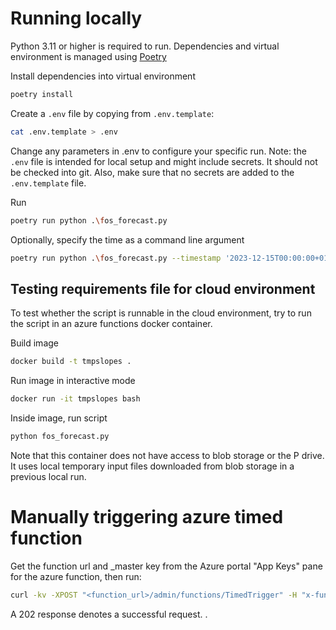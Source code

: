 # Running locally
Python 3.11 or higher is required to run. Dependencies and virtual environment is managed using
[Poetry](https://python-poetry.org/.)

Install dependencies into virtual environment
```bash
poetry install
```
Create a `.env` file by copying from `.env.template`:
```bash
cat .env.template > .env
```
Change any parameters in .env to configure your specific run. Note: the `.env` file is intended for local setup and 
might include secrets. It should not be checked into git. Also, make sure that no secrets are added to the 
`.env.template` file.

Run
```bash
poetry run python .\fos_forecast.py
```

Optionally, specify the time as a command line argument
```bash
poetry run python .\fos_forecast.py --timestamp '2023-12-15T00:00:00+01'
```


## Testing requirements file for cloud environment
To test whether the script is runnable in the cloud environment, try to run
the script in an azure functions docker container.

Build image
```bash
docker build -t tmpslopes .
```
Run image in interactive mode
```bash
docker run -it tmpslopes bash
```
Inside image, run script
```bash
python fos_forecast.py
```
Note that this container does not have access to blob storage or the P drive. It uses
local temporary input files downloaded from blob storage in a previous local run.

# Manually triggering azure timed function
Get the function url and _master key from the Azure portal "App Keys" pane for the azure function, then run:
```bash
curl -kv -XPOST "<function_url>/admin/functions/TimedTrigger" -H "x-functions-key: <master_key>" -H "Content-Type: application/json" -d '{"input": ""}'
```
A 202 response denotes a successful request.
.
